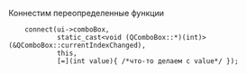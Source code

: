 Коннестим переопределенные функции

```
	connect(ui->comboBox,
			static_cast<void (QComboBox::*)(int)>(&QComboBox::currentIndexChanged), 
			this,
			[=](int value){ /*что-то делаем с value*/ });
```
